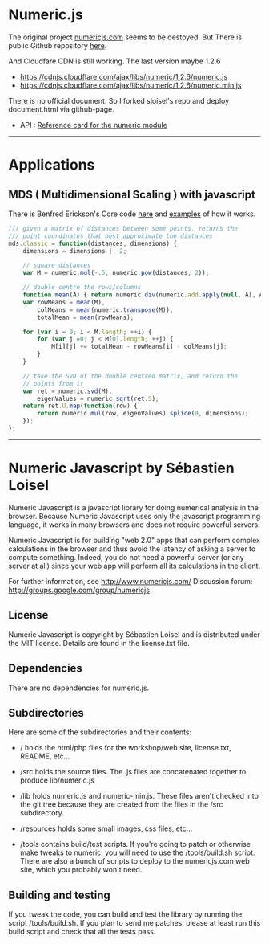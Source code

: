 # Numeric.js

The original project [numericjs.com](http://www.numericjs.com) seems to be destoyed. But There is public Github repository [here](https://github.com/sloisel/numeric).

And Cloudfare CDN is still working. The last version maybe 1.2.6 

* https://cdnjs.cloudflare.com/ajax/libs/numeric/1.2.6/numeric.js
* https://cdnjs.cloudflare.com/ajax/libs/numeric/1.2.6/numeric.min.js

There is no official document. So I forked sloisel's repo and deploy document.html via github-page.

* API : [Reference card for the numeric module](https://pineclone.github.io/numeric/documentation.html) 

***

# Applications

## MDS ( Multidimensional Scaling ) with javascript

There is Benfred Erickson's Core code [here](https://github.com/benfred/mds.js) and [examples](https://www.benfrederickson.com/multidimensional-scaling/) of how it works.

```javascript
/// given a matrix of distances between some points, returns the
/// point coordinates that best approximate the distances
mds.classic = function(distances, dimensions) {
    dimensions = dimensions || 2;

    // square distances
    var M = numeric.mul(-.5, numeric.pow(distances, 2));

    // double centre the rows/columns
    function mean(A) { return numeric.div(numeric.add.apply(null, A), A.length); }
    var rowMeans = mean(M),
        colMeans = mean(numeric.transpose(M)),
        totalMean = mean(rowMeans);

    for (var i = 0; i < M.length; ++i) {
        for (var j =0; j < M[0].length; ++j) {
            M[i][j] += totalMean - rowMeans[i] - colMeans[j];
        }
    }

    // take the SVD of the double centred matrix, and return the
    // points from it
    var ret = numeric.svd(M),
        eigenValues = numeric.sqrt(ret.S);
    return ret.U.map(function(row) {
        return numeric.mul(row, eigenValues).splice(0, dimensions);
    });
};
```



***

Numeric Javascript by Sébastien Loisel
======================================

Numeric Javascript is a javascript library for doing numerical
analysis in the browser. Because Numeric Javascript uses only the
javascript programming language, it works in many browsers and does
not require powerful servers.

Numeric Javascript is for building "web 2.0" apps that can perform
complex calculations in the browser and thus avoid the latency of
asking a server to compute something. Indeed, you do not need a
powerful server (or any server at all) since your web app will perform
all its calculations in the client.

For further information, see http://www.numericjs.com/
Discussion forum: http://groups.google.com/group/numericjs

License
-------

Numeric Javascript is copyright by Sébastien Loisel and is distributed
under the MIT license. Details are found in the license.txt file.

Dependencies
------------

There are no dependencies for numeric.js.

Subdirectories
--------------

Here are some of the subdirectories and their contents:

* / holds the html/php files for the workshop/web site, license.txt, README, etc...

* /src holds the source files. The .js files are concatenated together to produce lib/numeric.js

* /lib holds numeric.js and numeric-min.js. These files aren't checked into the git tree because
they are created from the files in the /src subdirectory.

* /resources holds some small images, css files, etc...

* /tools contains build/test scripts. If you're going to patch or otherwise make tweaks to numeric,
you will need to use the /tools/build.sh script. There are also a bunch of scripts to deploy to
the numericjs.com web site, which you probably won't need.

Building and testing
--------------------

If you tweak the code, you can build and test the library by running the script /tools/build.sh. If you plan
to send me patches, please at least run this build script and check that all the tests pass.
